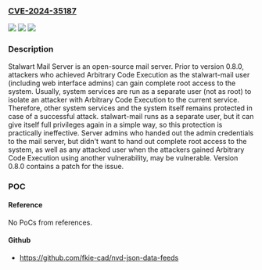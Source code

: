 ### [CVE-2024-35187](https://cve.mitre.org/cgi-bin/cvename.cgi?name=CVE-2024-35187)
![](https://img.shields.io/static/v1?label=Product&message=mail-server&color=blue)
![](https://img.shields.io/static/v1?label=Version&message=%3D%20%3C%200.8.0%20&color=brighgreen)
![](https://img.shields.io/static/v1?label=Vulnerability&message=CWE-863%3A%20Incorrect%20Authorization&color=brighgreen)

### Description

Stalwart Mail Server is an open-source mail server. Prior to version 0.8.0, attackers who achieved Arbitrary Code Execution as the stalwart-mail user (including web interface admins) can gain complete root access to the system. Usually, system services are run as a separate user (not as root) to isolate an attacker with Arbitrary Code Execution to the current service. Therefore, other system services and the system itself remains protected in case of a successful attack. stalwart-mail runs as a separate user, but it can give itself full privileges again in a simple way, so this protection is practically ineffective. Server admins who handed out the admin credentials to the mail server, but didn't want to hand out complete root access to the system, as well as any attacked user when the attackers gained Arbitrary Code Execution using another vulnerability, may be vulnerable. Version 0.8.0 contains a patch for the issue.

### POC

#### Reference
No PoCs from references.

#### Github
- https://github.com/fkie-cad/nvd-json-data-feeds


